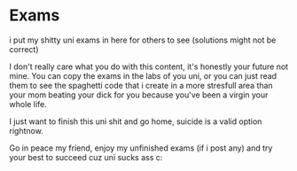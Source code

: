 # Exams
i put my shitty uni exams in here for others to see (solutions might not be correct)

I don't really care what you do with this content, it's honestly your future not mine.
You can copy the exams in the labs of you uni, or you can just read them to see the spaghetti code that i create 
in a more stresfull area than your mom beating your dick for you because you've been a virgin your whole life.

I just want to finish this uni shit and go home, suicide is a valid option rightnow.

Go in peace my friend, enjoy my unfinished exams (if i post any) and try your best to succeed cuz uni sucks ass c:
